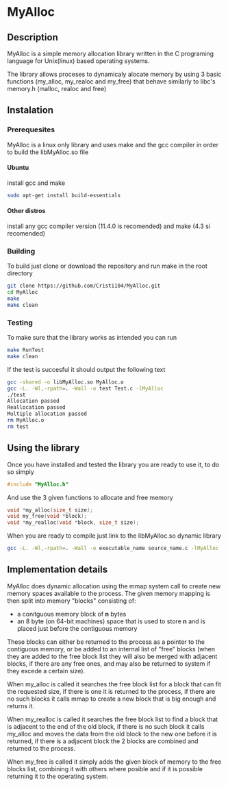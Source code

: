 # MyAlloc

## Description

MyAlloc is a simple memory allocation library written in the C programing language for Unix(linux) based operating systems.

The library allows proceses to dynamicaly alocate memory by using 3 basic functions (my_alloc, my_realoc and my_free) that behave similarly to libc's memory.h (malloc, realoc and free)

## Instalation

### Prerequesites

MyAlloc is a linux only library and uses make and the gcc compiler in order to build the libMyAlloc.so file

#### Ubuntu

install gcc and make
```sh
sudo apt-get install build-essentials
```

#### Other distros

install any gcc compiler version (11.4.0 is recomended) and make (4.3 si recomended)

### Building

To build just clone or download the repository and run make in the root directory

```sh
git clone https://github.com/Cristi104/MyAlloc.git
cd MyAlloc
make
make clean
```

### Testing

To make sure that the library works as intended you can run

```sh
make RunTest
make clean
```

If the test is succesful it should output the following text

```sh
gcc -shared -o libMyAlloc.so MyAlloc.o
gcc -L. -Wl,-rpath=. -Wall -o test Test.c -lMyAlloc
./test
Allocation passed
Reallocation passed
Multiple allocation passed
rm MyAlloc.o
rm test
```

## Using the library

Once you have installed and tested the library you are ready to use it, to do so simply

```c
#include "MyAlloc.h"
```

And use the 3 given functions to allocate and free memory

```c
void *my_alloc(size_t size);
void my_free(void *block);
void *my_realloc(void *block, size_t size);
```

When you are ready to compile just link to the libMyAlloc.so dynamic library

```sh
gcc -L. -Wl,-rpath=. -Wall -o executable_name source_name.c -lMyAlloc
```

## Implementation details

MyAlloc does dynamic allocation using the mmap system call to create new memory spaces available to the process. The given memory mapping is then split into memory "blocks" consisting of:
- a conitguous memory block of **n** bytes
- an 8 byte (on 64-bit machines) space that is used to store **n** and is placed just before the contiguous memory

These blocks can either be returned to the process as a pointer to the contiguous memory, or be added to an internal list of "free" blocks (when they are added to the free block list they will also be merged with adjacent blocks, if there are any free ones, and may also be returned to system if they excede a certain size).

When my_alloc is called it searches the free block list for a block that can fit the requested size, if there is one it is returned to the process, if there are no such blocks it calls mmap to create a new block that is big enough and returns it.

When my_realloc is called it searches the free block list to find a block that is adjacent to the end of the old block, if there is no such block it calls my_alloc and moves the data from the old block to the new one before it is returned, if there is a adjacent block the 2 blocks are combined and returned to the process.

When my_free is called it simply adds the given block of memory to the free blocks list, combining it with others where posible and if it is possible returning it to the operating system.